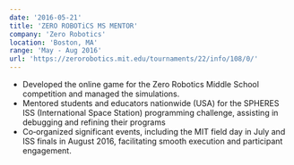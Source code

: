 ```yaml
---
date: '2016-05-21'
title: 'ZERO ROBOTiCS MS MENTOR'
company: 'Zero Robotics'
location: 'Boston, MA'
range: 'May - Aug 2016'
url: 'https://zerorobotics.mit.edu/tournaments/22/info/108/0/'
---
```


- Developed the online game for the Zero Robotics Middle School competition and managed the simulations.
- Mentored students and educators nationwide (USA) for the SPHERES ISS (International Space Station) programming challenge, assisting in debugging and refining their programs
- Co‑organized significant events, including the MIT field day in July and ISS finals in August 2016, facilitating smooth execution and participant engagement.
